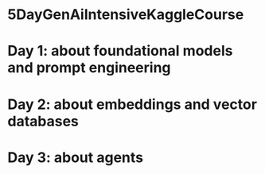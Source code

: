 # 5DayGenAiIntensiveKaggleCourse

# Day 1: about foundational models and prompt engineering
# Day 2: about embeddings and vector databases
# Day 3: about agents
